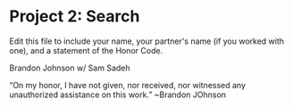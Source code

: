 # Project 2: Search

Edit this file to include your name, your partner's name (if you worked with one), and a statement of the Honor Code.

Brandon Johnson w/ Sam Sadeh

 “On my honor, I have not given, nor received, nor witnessed any unauthorized assistance on this
work.” 
~Brandon JOhnson
